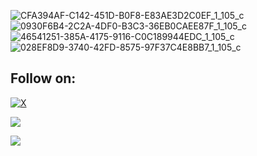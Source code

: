 ![CFA394AF-C142-451D-B0F8-E83AE3D2C0EF_1_105_c](https://github.com/eac0d3rx/Modern-Sign-in-out-Form-Login-Page-Html-Css-Js/assets/145233685/2f7d8bd0-c37f-4058-80ea-657c08d6273e)
![0930F6B4-2C2A-4DF0-B3C3-36EB0CAEE87F_1_105_c](https://github.com/eac0d3rx/Modern-Sign-in-out-Form-Login-Page-Html-Css-Js/assets/145233685/71c77a93-0aa7-40d6-8843-bba48ef6daa1)
![46541251-385A-4175-9116-C0C189944EDC_1_105_c](https://github.com/eac0d3rx/Modern-Sign-in-out-Form-Login-Page-Html-Css-Js/assets/145233685/df8a92d9-abbf-431e-ba33-a87ab147da57)
![028EF8D9-3740-42FD-8575-97F37C4E8BB7_1_105_c](https://github.com/eac0d3rx/Modern-Sign-in-out-Form-Login-Page-Html-Css-Js/assets/145233685/4086bcf1-d627-404b-807d-d4e1a6ef7059)

## Follow on:
[![X](https://img.shields.io/badge/X-black.svg?logo=X&logoColor=white)](https://x.com/zekayasaygiduy)
<p align="left">
<a href="https://github.com/eac0d3rx"><img src="https://img.shields.io/badge/GitHub-Follow%20on%20GitHub-inactive.svg?logo=github"></a>

<a href="https://t.me/iameac0d3rx"><img src="https://img.shields.io/badge/Telegram-Contact%20Telegram%20Profile-blue.svg?logo=telegram"></a>
</p><p align="left"> 
